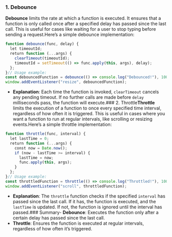 

### 1. Debounce
**Debounce** limits the rate at which a function is executed. It ensures that a function is only called once after a specified delay has passed since the last call. This is useful for cases like waiting for a user to stop typing before sending a request.Here’s a simple debounce implementation:


```javascript  
function debounce(func, delay) {  
  let timeoutId;  
  return function (...args) {  
    clearTimeout(timeoutId);  
    timeoutId = setTimeout(() => func.apply(this, args), delay);  
  };  
}// Usage example:  
const debouncedFunction = debounce(() => console.log("Debounced!"), 1000);  
window.addEventListener("resize", debouncedFunction);  
```


- **Explanation**: Each time the function is invoked, `clearTimeout` cancels any pending timeout. If no further calls are made before `delay` milliseconds pass, the function will execute.### 2. Throttle**Throttle** limits the execution of a function to once every specified time interval, regardless of how often it is triggered. This is useful in cases where you want a function to run at regular intervals, like scrolling or resizing events.Here’s a simple throttle implementation:


```javascript  
function throttle(func, interval) {  
  let lastTime = 0;  
  return function (...args) {  
    const now = Date.now();  
    if (now - lastTime >= interval) {  
      lastTime = now;  
      func.apply(this, args);  
    }  
  };  
}// Usage example:  
const throttledFunction = throttle(() => console.log("Throttled!"), 1000);  
window.addEventListener("scroll", throttledFunction);  
```


- **Explanation**: The `throttle` function checks if the specified `interval` has passed since the last call. If it has, the function is executed, and the `lastTime` is updated. If not, the function is ignored until the interval has passed.### Summary- **Debounce**: Executes the function only after a certain delay has passed since the last call.  
- **Throttle**: Ensures the function is executed at regular intervals, regardless of how often it’s triggered.